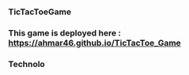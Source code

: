 ### TicTacToeGame

### This game is deployed here : https://ahmar46.github.io/TicTacToe_Game

### Technolo
